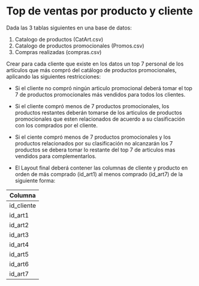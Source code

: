 # Top de ventas por producto y cliente

Dada las 3 tablas siguientes en una base de datos:

1. Catalogo de productos (CatArt.csv)
2. Catalogo de productos promocionales (Promos.csv)
3. Compras realizadas (compras.csv)

Crear para cada cliente que existe en los datos un top 7 personal de los artículos que más compró del catálogo de productos promocionales, aplicando las siguientes restricciones:

- Si el cliente no compró ningún articulo promocional deberá tomar el top 7 de productos promocionales 
más vendidos para todos los clientes.

- Si el cliente compró menos de 7 productos promocionales, los productos restantes deberán
tomarse de los articulos de productos promocionales que esten relacionados de acuerdo
a su clasificación con los comprados por el cliente.

- Si el ciente compró menos de 7 productos promocionales y los productos relacionados por su clasificación no alcanzarán los 7 productos se debera tomar lo restante del top 7 de articulos mas vendidos para complementarlos.

- El Layout final deberá contener las columnas de cliente y producto en orden de más comprado (id_art1) al menos comprado (id_art7)
de la siguiente forma:

|Columna|
|-------|
|id_cliente|
|id_art1|
|id_art2|
|id_art3|
|id_art4|
|id_art5|
|id_art6|
|id_art7|